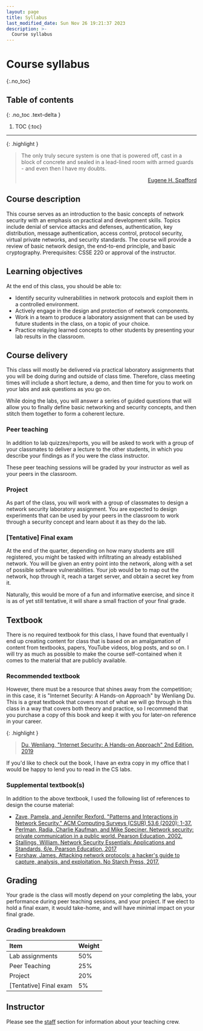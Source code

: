 ```yaml
---
layout: page
title: Syllabus
last_modified_date: Sun Nov 26 19:21:37 2023
description: >-
  Course syllabus
---
```


# Course syllabus
{:.no_toc}

## Table of contents
{: .no_toc .text-delta }

1. TOC
{:toc}

---

{: .highlight }
> The only truly secure system is one that is powered off, cast in a block of
> concrete and sealed in a lead-lined room with armed guards - and even then I
> have my doubts.
> <div style="text-align:right;"> <a href="https://spaf.cerias.purdue.edu/"> Eugene H. Spafford </a> </div>

## Course description

This course serves as an introduction to the basic concepts of network security
with an emphasis on practical and development skills. Topics include denial of
service attacks and defenses, authentication, key distribution, message
authentication, access control, protocol security, virtual private networks, and
security standards. The course will provide a review of basic network design,
the end-to-end principle, and basic cryptography. Prerequisites: CSSE 220 or
approval of the instructor.

## Learning objectives

At the end of this class, you should be able to:

- Identify security vulnerabilities in network protocols and exploit them in a
  controlled environment.
- Actively engage in the design and protection of network components.
- Work in a team to produce a laboratory assignment that can be used by future
  students in the class, on a topic of your choice.
- Practice relaying learned concepts to other students by presenting your lab
  results in the classroom.

## Course delivery

This class will mostly be delivered via practical laboratory assignments that
you will be doing during and outside of class time. Therefore, class meeting
times will include a short lecture, a demo, and then time for you to work on
your labs and ask questions as you go on.

While doing the labs, you will answer a series of guided questions that will
allow you to finally define basic networking and security concepts, and then
stitch them together to form a coherent lecture.

### Peer teaching

In addition to lab quizzes/reports, you will be asked to work with a group of
your classmates to deliver a lecture to the other students, in which you
describe your findings as if you were the class instructor.

These peer teaching sessions will be graded by your instructor as well as your
peers in the classroom.

### Project

As part of the class, you will work with a group of classmates to design a
network security laboratory assignment. You are expected to design experiments
that can be used by your peers in the classroom to work through a security
concept and learn about it as they do the lab.

### [Tentative] Final exam

At the end of the quarter, depending on how many students are still registered,
you might be tasked with infiltrating an already established network. You will
be given an entry point into the network, along with a set of possible software
vulnerabilities. Your job would be to map out the network, hop through it, reach
a target server, and obtain a secret key from it.

Naturally, this would be more of a fun and informative exercise, and since it is
as of yet still tentative, it will share a small fraction of your final grade.

## Textbook

There is no required textbook for this class, I have found that eventually I end
up creating content for class that is based on an amalgamation of content from
textbooks, papers, YouTube videos, blog posts, and so on. I will try as much as
possible to make the course self-contained when it comes to the material that
are publicly available.

### Recommended textbook

However, there must be a resource that shines away from the competition; in this
case, it is "Internet Security: A Hands-on Approach" by Wenliang Du. This is a
great textbook that covers most of what we will go through in this class in a
way that covers both theory and practice, so I recommend that you purchase a
copy of this book and keep it with you for later-on reference in your career.

{: .highlight }
> [Du, Wenliang, "Internet Security: A Hands-on Approach" 2nd Edition,
> 2019](https://www.amazon.com/gp/product/1733003916?ref=ppx_pt2_dt_b_prod_image)

If you'd like to check out the book, I have an extra copy in my office that I
would be happy to lend you to read in the CS labs.

### Supplemental textbook(s)


In addition to the above textbook, I used the following list of references to
design the course material:

- [Zave, Pamela, and Jennifer Rexford. "Patterns and Interactions in Network
  Security." ACM Computing Surveys (CSUR) 53.6 (2020):
  1-37.](https://dl.acm.org/doi/pdf/10.1145/3417988?casa_token=QX4l42HmCnQAAAAA:I6tqA4MwoDt0_dqROuUBh7z-uYNYTkkGMcdyIPNPmaVoRyAeziusxywD2lMObUNdp1WaFrfUxgw)
- [Perlman, Radia, Charlie Kaufman, and Mike Speciner. Network security: private
  communication in a public world. Pearson Education,
  2002.](https://www.pearson.com/us/higher-education/program/Kaufman-Network-Security-Private-Communication-in-a-Public-World-2nd-Edition/PGM188104.html)
- [Stallings, William. Network Security Essentials: Applications and Standards,
  6/e. Pearson Education,
  2017](https://www.pearson.com/us/higher-education/program/Stallings-Network-Security-Essentials-Applications-and-Standards-6th-Edition/PGM337626.html)
- [Forshaw, James. Attacking network protocols: a hacker's guide to capture,
  analysis, and exploitation. No Starch Press,
  2017.](https://www.google.com/books/edition/Attacking_Network_Protocols/EVv6DwAAQBAJ?hl=en&gbpv=0)

## Grading

Your grade is the class will mostly depend on your completing the labs, your
performance during peer teaching sessions, and your project. If we elect to hold
a final exam, it would take-home, and will have minimal impact on your final
grade.

### Grading breakdown

| Item                   | Weight |
| :----                  | :----- |
| Lab assignments        | 50%    |
| Peer Teaching          | 25%    |
| Project                | 20%    |
| [Tentative] Final exam | 5%     |

## Instructor

Please see the [staff]({{site.baseurl}}/staff) section for information about
your teaching crew.

